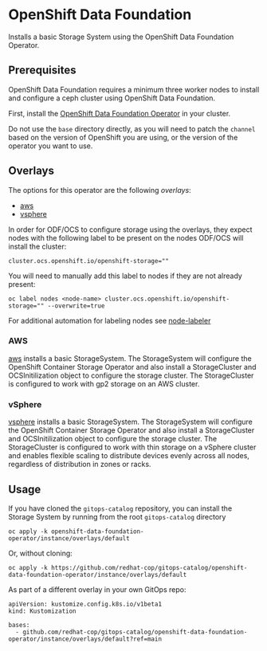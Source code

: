# OpenShift Data Foundation

Installs a basic Storage System using the OpenShift Data Foundation Operator.

## Prerequisites

OpenShift Data Foundation requires a minimum three worker nodes to install and configure a ceph cluster using OpenShift Data Foundation.

First, install the [OpenShift Data Foundation Operator](../operator) in your cluster.

Do not use the `base` directory directly, as you will need to patch the `channel` based on the version of OpenShift you are using, or the version of the operator you want to use.

## Overlays

The options for this operator are the following *overlays*:
* [aws](overlays/aws)
* [vsphere](overlays/vsphere)

In order for ODF/OCS to configure storage using the overlays, they expect nodes with the following label to be present on the nodes ODF/OCS will install the cluster:

```
cluster.ocs.openshift.io/openshift-storage=""
```

You will need to manually add this label to nodes if they are not already present:

```
oc label nodes <node-name> cluster.ocs.openshift.io/openshift-storage="" --overwrite=true
```

For additional automation for labeling nodes see [node-labeler](../config-helpers/node-labeler/)

### AWS

[aws](overlays/aws) installs a basic StorageSystem.  The StorageSystem will configure the OpenShift Container Storage Operator and also install a StorageCluster and OCSInitilization object to configure the storage cluster.  The StorageCluster is configured to work with gp2 storage on an AWS cluster.

### vSphere

[vsphere](overlays/vsphere) installs a basic StorageSystem.  The StorageSystem will configure the OpenShift Container Storage Operator and also install a StorageCluster and OCSInitilization object to configure the storage cluster.  The StorageCluster is configured to work with thin storage on a vSphere cluster and enables flexible scaling to distribute devices evenly across all nodes, regardless of distribution in zones or racks.   

## Usage

If you have cloned the `gitops-catalog` repository, you can install the Storage System by running from the root `gitops-catalog` directory

```
oc apply -k openshift-data-foundation-operator/instance/overlays/default
```

Or, without cloning:

```
oc apply -k https://github.com/redhat-cop/gitops-catalog/openshift-data-foundation-operator/instance/overlays/default
```

As part of a different overlay in your own GitOps repo:

```
apiVersion: kustomize.config.k8s.io/v1beta1
kind: Kustomization

bases:
  - github.com/redhat-cop/gitops-catalog/openshift-data-foundation-operator/instance/overlays/default?ref=main
```
